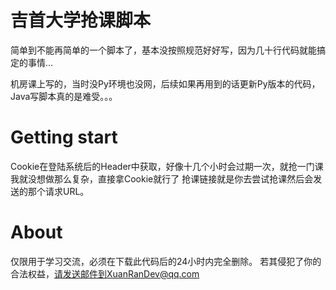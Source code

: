 # 吉首大学抢课脚本

简单到不能再简单的一个脚本了，基本没按照规范好好写，因为几十行代码就能搞定的事情...

机房课上写的，当时没Py环境也没网，后续如果再用到的话更新Py版本的代码，Java写脚本真的是难受。。。

# Getting start
Cookie在登陆系统后的Header中获取，好像十几个小时会过期一次，就抢一门课我就没想做那么复杂，直接拿Cookie就行了
抢课链接就是你去尝试抢课然后会发送的那个请求URL。

# About
仅限用于学习交流，必须在下载此代码后的24小时内完全删除。
若其侵犯了你的合法权益，请发送邮件到XuanRanDev@qq.com
